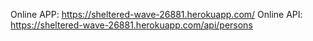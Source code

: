 Online APP: https://sheltered-wave-26881.herokuapp.com/
Online API: https://sheltered-wave-26881.herokuapp.com/api/persons